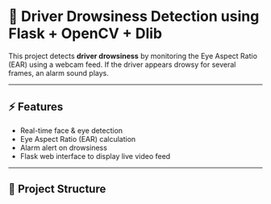 # 🚗 Driver Drowsiness Detection using Flask + OpenCV + Dlib

This project detects **driver drowsiness** by monitoring the Eye Aspect Ratio (EAR) using a webcam feed.
If the driver appears drowsy for several frames, an alarm sound plays.

---

## ⚡ Features
- Real-time face & eye detection
- Eye Aspect Ratio (EAR) calculation
- Alarm alert on drowsiness
- Flask web interface to display live video feed

---

## 📂 Project Structure

